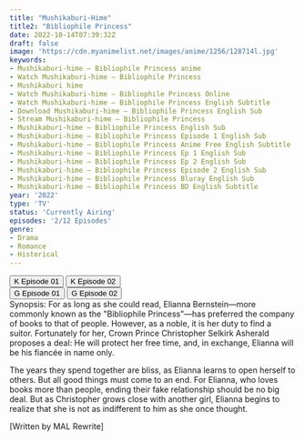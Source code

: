 ```yaml
---
title: "Mushikaburi-Hime"
title2: "Bibliophile Princess"
date: 2022-10-14T07:39:32Z
draft: false
image: 'https://cdn.myanimelist.net/images/anime/1256/128714l.jpg'
keywords:
- Mushikaburi-hime – Bibliophile Princess anime
- Watch Mushikaburi-hime – Bibliophile Princess
- Mushikaburi hime
- Watch Mushikaburi-hime – Bibliophile Princess Online
- Watch Mushikaburi-hime – Bibliophile Princess English Subtitle
- Download Mushikaburi-hime – Bibliophile Princess English Sub
- Stream Mushikaburi-hime – Bibliophile Princess
- Mushikaburi-hime – Bibliophile Princess English Sub
- Mushikaburi-hime – Bibliophile Princess Episode 1 English Sub
- Mushikaburi-hime – Bibliophile Princess Anime Free English Subtitle
- Mushikaburi-hime – Bibliophile Princess Ep 1 English Sub
- Mushikaburi-hime – Bibliophile Princess Ep 2 English Sub
- Mushikaburi-hime – Bibliophile Princess Episode 2 English Sub
- Mushikaburi-hime – Bibliophile Princess Bluray English Sub
- Mushikaburi-hime – Bibliophile Princess BD English Subtitle
year: '2022'
type: 'TV'
status: 'Currently Airing'
episodes: '2/12 Episodes'
genre:
- Drama
- Romance
- Historical
---
```


<div class="d-g gg-10">
<div class="d-g gg-5 gtc-r ai-c">
<button onclick="window.open('?kwf=anime/MushikaburiHime/Mushikaburi Hime - 01','_blank')">K Episode 01</button>
<button onclick="window.open('?kwf=anime/MushikaburiHime/Mushikaburi Hime - 02','_blank')">K Episode 02</button>
</div>
<div class="d-g gg-5 gtc-r ai-c">
<button onclick="window.open('?gog=mushikaburi-hime-episode-1','_blank')">G Episode 01</button>
<button onclick="window.open('?gog=mushikaburi-hime-episode-2','_blank')">G Episode 02</button>
</div>
</div>
<div class="bc-1 p-5 d-g gg-5">Synopsis: For as long as she could read, Elianna Bernstein—more commonly known as the "Bibliophile Princess"—has preferred the company of books to that of people. However, as a noble, it is her duty to find a suitor. Fortunately for her, Crown Prince Christopher Selkirk Asherald proposes a deal: He will protect her free time, and, in exchange, Elianna will be his fiancée in name only.

The years they spend together are bliss, as Elianna learns to open herself to others. But all good things must come to an end. For Elianna, who loves books more than people, ending their fake relationship should be no big deal. But as Christopher grows close with another girl, Elianna begins to realize that she is not as indifferent to him as she once thought.

[Written by MAL Rewrite]
</div>
